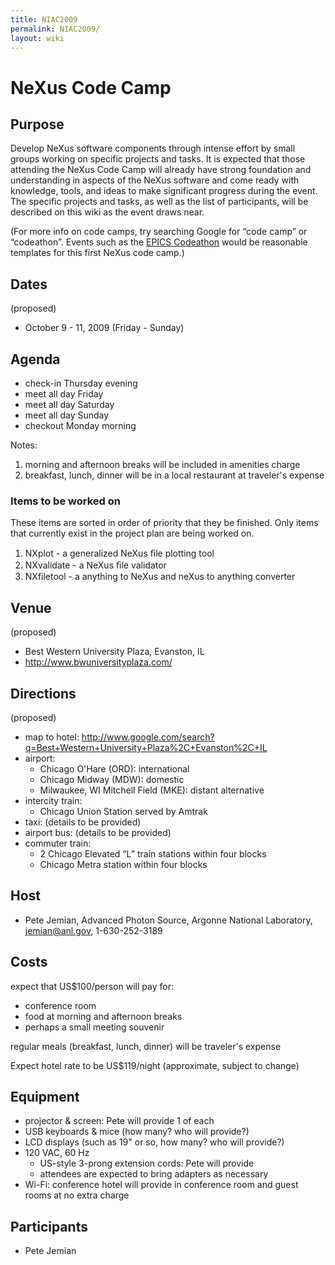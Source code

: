 ```yaml
---
title: NIAC2009
permalink: NIAC2009/
layout: wiki
---
```


NeXus Code Camp
===============

Purpose
-------

Develop NeXus software components through intense effort by small groups
working on specific projects and tasks. It is expected that those
attending the NeXus Code Camp will already have strong foundation and
understanding in aspects of the NeXus software and come ready with
knowledge, tools, and ideas to make significant progress during the
event. The specific projects and tasks, as well as the list of
participants, will be described on this wiki as the event draws near.

(For more info on code camps, try searching Google for “code camp” or
“codeathon”. Events such as the [EPICS
Codeathon](http://www.aps.anl.gov/epics/meetings/codeathon.php) would be
reasonable templates for this first NeXus code camp.)

Dates
-----

(proposed)

-   October 9 - 11, 2009 (Friday - Sunday)

Agenda
------

-   check-in Thursday evening
-   meet all day Friday
-   meet all day Saturday
-   meet all day Sunday
-   checkout Monday morning

Notes:

1.  morning and afternoon breaks will be included in amenities charge
2.  breakfast, lunch, dinner will be in a local restaurant at traveler's
    expense

### Items to be worked on

These items are sorted in order of priority that they be finished. Only
items that currently exist in the project plan are being worked on.

1.  NXplot - a generalized NeXus ﬁle plotting tool
2.  NXvalidate - a NeXus ﬁle validator
3.  NXfiletool - a anything to NeXus and neXus to anything converter

Venue
-----

(proposed)

-   Best Western University Plaza, Evanston, IL
-   <http://www.bwuniversityplaza.com/>

Directions
----------

(proposed)

-   map to hotel:
    <http://www.google.com/search?q=Best+Western+University+Plaza%2C+Evanston%2C+IL>
-   airport:
    -   Chicago O'Hare (ORD): international
    -   Chicago Midway (MDW): domestic
    -   Milwaukee, WI Mitchell Field (MKE): distant alternative
-   intercity train:
    -   Chicago Union Station served by Amtrak
-   taxi: (details to be provided)
-   airport bus: (details to be provided)
-   commuter train:
    -   2 Chicago Elevated “L” train stations within four blocks
    -   Chicago Metra station within four blocks

Host
----

-   Pete Jemian, Advanced Photon Source, Argonne National Laboratory,
    jemian@anl.gov, 1-630-252-3189

Costs
-----

expect that US$100/person will pay for:

-   conference room
-   food at morning and afternoon breaks
-   perhaps a small meeting souvenir

regular meals (breakfast, lunch, dinner) will be traveler's expense

Expect hotel rate to be US$119/night (approximate, subject to change)

Equipment
---------

-   projector & screen: Pete will provide 1 of each
-   USB keyboards & mice (how many? who will provide?)
-   LCD displays (such as 19" or so, how many? who will provide?)
-   120 VAC, 60 Hz
    -   US-style 3-prong extension cords: Pete will provide
    -   attendees are expected to bring adapters as necessary
-   Wi-Fi: conference hotel will provide in conference room and guest
    rooms at no extra charge

Participants
------------

-   Pete Jemian

